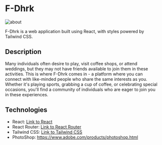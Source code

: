 # F-Dhrk
![about](https://github.com/abdallahMoussa/f-dhrk/assets/55410420/b88cc6cd-406e-41ad-96b0-dc7e70d1371d)

F-Dhrk is a web application built using React, with styles powered by Tailwind CSS.

## Description

Many individuals often desire to play, visit coffee shops, or attend weddings, but they may not have friends available to join them in these activities. This is where F-Dhrk comes in - a platform where you can connect with like-minded people who share the same interests as you. Whether it's playing sports, grabbing a cup of coffee, or celebrating special occasions, you'll find a community of individuals who are eager to join you in these experiences.


## Technologies

- React: [Link to React](https://reactjs.org/)
- React Router: [Link to React Router](https://reactrouter.com/)
- Tailwind CSS: [Link to Tailwind CSS](https://tailwindcss.com/)
- PhotoShop: https://www.adobe.com/products/photoshop.html
